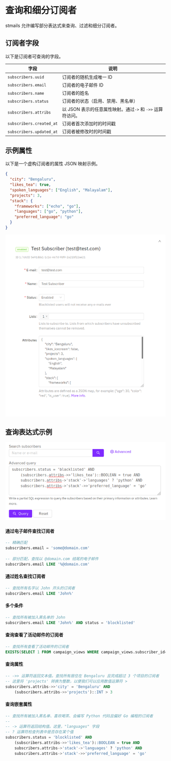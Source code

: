 # 查询和细分订阅者

stmails 允许编写部分表达式来查询、过滤和细分订阅者。

## 订阅者字段

以下是订阅者可查询的字段。

| 字段                    | 说明                                                                                         |
| ------------------------ | --------------------------------------------------------------------------------------------------- |
| `subscribers.uuid`       | 订阅者的随机生成唯一 ID                                                  |
| `subscribers.email`      | 订阅者的电子邮件 ID                                                                         |
| `subscribers.name`       | 订阅者的姓名                                                                              |
| `subscribers.status`     | 订阅者的状态（启用、禁用、黑名单）                                           |
| `subscribers.attribs`    | 以 JSON 表示的任意属性映射。通过`->` 和 `->>` 运算符访问。 |
| `subscribers.created_at` | 订阅者首次添加时的时间戳                                                       |
| `subscribers.updated_at` | 订阅者被修改时的时间戳                                                          |

## 示例属性

以下是一个虚构订阅者的属性 JSON 映射示例。

```json
{
  "city": "Bengaluru",
  "likes_tea": true,
  "spoken_languages": ["English", "Malayalam"],
  "projects": 3,
  "stack": {
    "frameworks": ["echo", "go"],
    "languages": ["go", "python"],
    "preferred_language": "go"
  }
}
```

![stmails 截图](../images/edit-subscriber.png)

## 查询表达式示例

![stmails](../images/query-subscribers.png)

#### 通过电子邮件查找订阅者

```sql
-- 精确匹配
subscribers.email = 'some@domain.com'

-- 部分匹配，查找以 @domain.com 结尾的电子邮件
subscribers.email LIKE '%@domain.com'
```

#### 通过姓名查找订阅者

```sql
-- 查找所有名字以 John 开头的订阅者
subscribers.email LIKE 'John%'
```

#### 多个条件

```sql
-- 查找所有被加入黑名单的 John
subscribers.email LIKE 'John%' AND status = 'blocklisted'
```

#### 查询查看了活动邮件的订阅者

```sql
-- 查找所有查看了活动邮件的订阅者
EXISTS(SELECT 1 FROM campaign_views WHERE campaign_views.subscriber_id=subscribers.id AND campaign_views.campaign_id=<put_id_of_campaign>)
```

#### 查询属性

```sql
-- ->> 运算符返回文本值。查找所有居住在 Bengaluru 且完成超过 3 个项目的订阅者
-- 这里将 'projects' 转换为整数，以便我们可以应用数值运算符 >
subscribers.attribs->>'city' = 'Bengaluru' AND
    (subscribers.attribs->>'projects')::INT > 3
```

#### 查询嵌套属性

```sql
-- 查找所有被加入黑名单、喜欢喝茶、会编写 Python 代码且偏好 Go 编程的订阅者
--
-- -> 运算符返回结构值。这里，"languages" 字段
-- ? 运算符检查列表中是否存在某个值
subscribers.status = 'blocklisted' AND
    (subscribers.attribs->>'likes_tea')::BOOLEAN = true AND
    subscribers.attribs->'stack'->'languages' ? 'python' AND
    subscribers.attribs->'stack'->>'preferred_language' = 'go'
```

